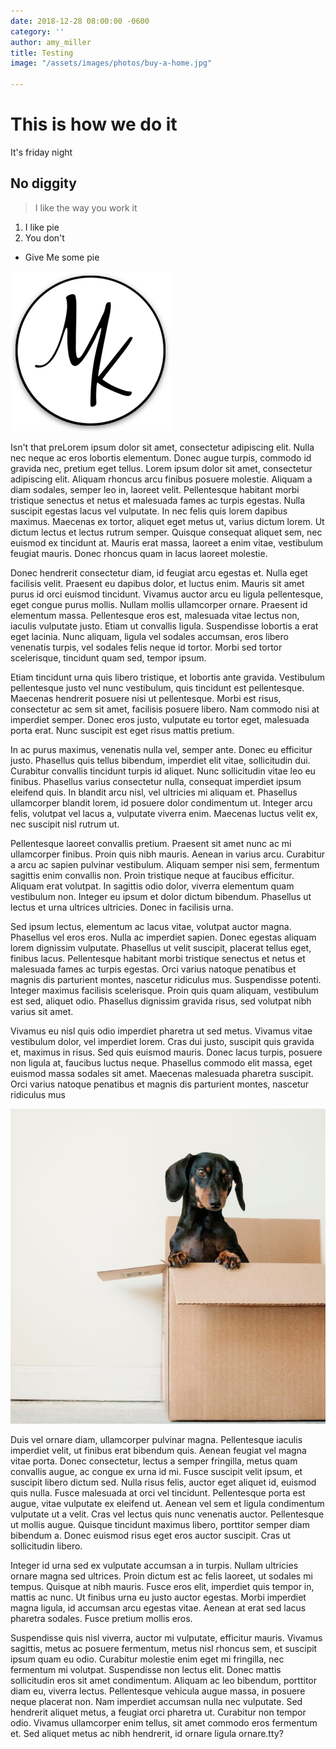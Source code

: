 ```yaml
---
date: 2018-12-28 08:00:00 -0600
category: ''
author: amy_miller
title: Testing
image: "/assets/images/photos/buy-a-home.jpg"

---
```

# This is how we do it

It's friday night

## No diggity

> I like the way you work it

1. I like pie
2. You don't

* Give Me some pie

![](/assets/images/android-chrome-256x256.png)

Isn't that preLorem ipsum dolor sit amet, consectetur adipiscing elit. Nulla nec neque ac eros lobortis elementum. Donec augue turpis, commodo id gravida nec, pretium eget tellus. Lorem ipsum dolor sit amet, consectetur adipiscing elit. Aliquam rhoncus arcu finibus posuere molestie. Aliquam a diam sodales, semper leo in, laoreet velit. Pellentesque habitant morbi tristique senectus et netus et malesuada fames ac turpis egestas. Nulla suscipit egestas lacus vel vulputate. In nec felis quis lorem dapibus maximus. Maecenas ex tortor, aliquet eget metus ut, varius dictum lorem. Ut dictum lectus et lectus rutrum semper. Quisque consequat aliquet sem, nec euismod ex tincidunt at. Mauris erat massa, laoreet a enim vitae, vestibulum feugiat mauris. Donec rhoncus quam in lacus laoreet molestie.

Donec hendrerit consectetur diam, id feugiat arcu egestas et. Nulla eget facilisis velit. Praesent eu dapibus dolor, et luctus enim. Mauris sit amet purus id orci euismod tincidunt. Vivamus auctor arcu eu ligula pellentesque, eget congue purus mollis. Nullam mollis ullamcorper ornare. Praesent id elementum massa. Pellentesque eros est, malesuada vitae lectus non, iaculis vulputate justo. Etiam ut convallis ligula. Suspendisse lobortis a erat eget lacinia. Nunc aliquam, ligula vel sodales accumsan, eros libero venenatis turpis, vel sodales felis neque id tortor. Morbi sed tortor scelerisque, tincidunt quam sed, tempor ipsum.

Etiam tincidunt urna quis libero tristique, et lobortis ante gravida. Vestibulum pellentesque justo vel nunc vestibulum, quis tincidunt est pellentesque. Maecenas hendrerit posuere nisi ut pellentesque. Morbi est risus, consectetur ac sem sit amet, facilisis posuere libero. Nam commodo nisi at imperdiet semper. Donec eros justo, vulputate eu tortor eget, malesuada porta erat. Nunc suscipit est eget risus mattis pretium.

In ac purus maximus, venenatis nulla vel, semper ante. Donec eu efficitur justo. Phasellus quis tellus bibendum, imperdiet elit vitae, sollicitudin dui. Curabitur convallis tincidunt turpis id aliquet. Nunc sollicitudin vitae leo eu finibus. Phasellus varius consectetur nulla, consequat imperdiet ipsum eleifend quis. In blandit arcu nisl, vel ultricies mi aliquam et. Phasellus ullamcorper blandit lorem, id posuere dolor condimentum ut. Integer arcu felis, volutpat vel lacus a, vulputate viverra enim. Maecenas luctus velit ex, nec suscipit nisl rutrum ut.

Pellentesque laoreet convallis pretium. Praesent sit amet nunc ac mi ullamcorper finibus. Proin quis nibh mauris. Aenean in varius arcu. Curabitur a arcu ac sapien pulvinar vestibulum. Aliquam semper nisi sem, fermentum sagittis enim convallis non. Proin tristique neque at faucibus efficitur. Aliquam erat volutpat. In sagittis odio dolor, viverra elementum quam vestibulum non. Integer eu ipsum et dolor dictum bibendum. Phasellus ut lectus et urna ultrices ultricies. Donec in facilisis urna.

Sed ipsum lectus, elementum ac lacus vitae, volutpat auctor magna. Phasellus vel eros eros. Nulla ac imperdiet sapien. Donec egestas aliquam lorem dignissim vulputate. Phasellus ut velit suscipit, placerat tellus eget, finibus lacus. Pellentesque habitant morbi tristique senectus et netus et malesuada fames ac turpis egestas. Orci varius natoque penatibus et magnis dis parturient montes, nascetur ridiculus mus. Suspendisse potenti. Integer maximus facilisis scelerisque. Proin quis quam aliquam, vestibulum est sed, aliquet odio. Phasellus dignissim gravida risus, sed volutpat nibh varius sit amet.

Vivamus eu nisl quis odio imperdiet pharetra ut sed metus. Vivamus vitae vestibulum dolor, vel imperdiet lorem. Cras dui justo, suscipit quis gravida et, maximus in risus. Sed quis euismod mauris. Donec lacus turpis, posuere non ligula at, faucibus luctus neque. Phasellus commodo elit massa, eget euismod massa sodales sit amet. Maecenas malesuada pharetra suscipit. Orci varius natoque penatibus et magnis dis parturient montes, nascetur ridiculus mus

![](/assets/images/photos/sell-your-home.jpg)

Duis vel ornare diam, ullamcorper pulvinar magna. Pellentesque iaculis imperdiet velit, ut finibus erat bibendum quis. Aenean feugiat vel magna vitae porta. Donec consectetur, lectus a semper fringilla, metus quam convallis augue, ac congue ex urna id mi. Fusce suscipit velit ipsum, et suscipit libero dictum sed. Nulla risus felis, auctor eget aliquet id, euismod quis nulla. Fusce malesuada at orci vel tincidunt. Pellentesque porta est augue, vitae vulputate ex eleifend ut. Aenean vel sem et ligula condimentum vulputate ut a velit. Cras vel lectus quis nunc venenatis auctor. Pellentesque ut mollis augue. Quisque tincidunt maximus libero, porttitor semper diam bibendum a. Donec euismod risus eget eros auctor suscipit. Cras ut sollicitudin libero.

Integer id urna sed ex vulputate accumsan a in turpis. Nullam ultricies ornare magna sed ultrices. Proin dictum est ac felis laoreet, ut sodales mi tempus. Quisque at nibh mauris. Fusce eros elit, imperdiet quis tempor in, mattis ac nunc. Ut finibus urna eu justo auctor egestas. Morbi imperdiet magna ligula, id accumsan arcu egestas vitae. Aenean at erat sed lacus pharetra sodales. Fusce pretium mollis eros.

Suspendisse quis nisl viverra, auctor mi vulputate, efficitur mauris. Vivamus sagittis, metus ac posuere fermentum, metus nisl rhoncus sem, et suscipit ipsum quam eu odio. Curabitur molestie enim eget mi fringilla, nec fermentum mi volutpat. Suspendisse non lectus elit. Donec mattis sollicitudin eros sit amet condimentum. Aliquam ac leo bibendum, porttitor diam eu, viverra lectus. Pellentesque vehicula augue massa, in posuere neque placerat non. Nam imperdiet accumsan nulla nec vulputate. Sed hendrerit aliquet metus, a feugiat orci pharetra ut. Curabitur non tempor odio. Vivamus ullamcorper enim tellus, sit amet commodo eros fermentum et. Sed aliquet metus ac nibh hendrerit, id ornare ligula ornare.tty?